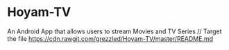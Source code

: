 # Hoyam-TV
An Android App that allows users to stream Movies and TV Series 
// Target the file 
https://cdn.rawgit.com/grezzled/Hoyam-TV/master/README.md
